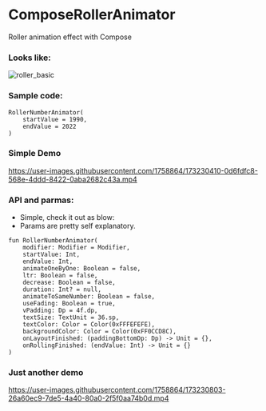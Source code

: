 # ComposeRollerAnimator
Roller animation effect with Compose

### Looks like:

![roller_basic](https://user-images.githubusercontent.com/1758864/173230887-2c64c52d-3c72-4aef-b07d-10033b7594c4.gif)





### Sample code:

```
RollerNumberAnimator(
    startValue = 1990,
    endValue = 2022
)
```


### Simple Demo

https://user-images.githubusercontent.com/1758864/173230410-0d6fdfc8-568e-4ddd-8422-0aba2682c43a.mp4


### API and parmas:

- Simple, check it out as blow:
- Params are pretty self explanatory.
```
fun RollerNumberAnimator(
    modifier: Modifier = Modifier,
    startValue: Int,
    endValue: Int,
    animateOneByOne: Boolean = false,
    ltr: Boolean = false,
    decrease: Boolean = false,
    duration: Int? = null,
    animateToSameNumber: Boolean = false,
    useFading: Boolean = true,
    vPadding: Dp = 4f.dp,
    textSize: TextUnit = 36.sp,
    textColor: Color = Color(0xFFFEFEFE),
    backgroundColor: Color = Color(0xFF0CCD8C),
    onLayoutFinished: (paddingBottomDp: Dp) -> Unit = {},
    onRollingFinished: (endValue: Int) -> Unit = {}
)
```


### Just another demo

https://user-images.githubusercontent.com/1758864/173230803-26a60ec9-7de5-4a40-80a0-2f5f0aa74b0d.mp4



